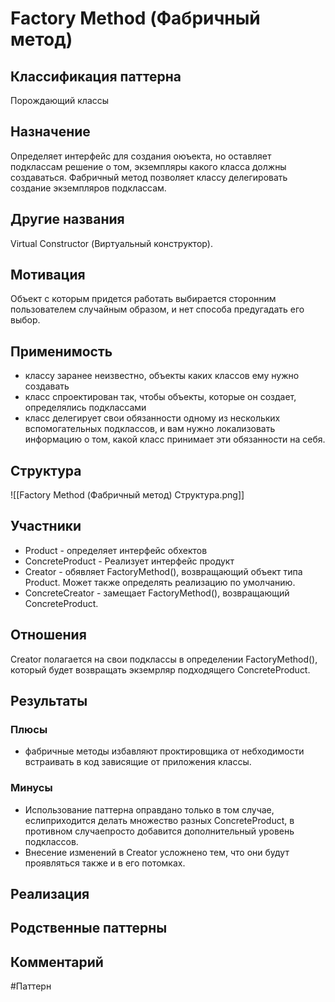 # Factory Method (Фабричный метод)
## Классификация паттерна 
Порождающий классы

## Назначение 
Определяет интерфейс для создания оюъекта, но оставляет подклассам решение о том, экземпляры какого класса должны создаваться. Фабричный метод позволяет классу делегировать создание экземпляров подклассам.

## Другие названия
Virtual Constructor (Виртуальный конструктор).

## Мотивация
Объект с которым придется работать выбирается сторонним пользователем случайным образом, и нет способа предугадать его выбор.

## Применимость
- классу заранее неизвестно, объекты каких классов ему нужно создавать
- класс спроектирован так, чтобы объекты, которые он создает, определялись подклассами
- класс делегирует свои обязанности одному из нескольких вспомогательных подклассов, и вам нужно локализовать информацию о том,  какой класс принимает эти обязанности на себя.

## Структура
![[Factory Method (Фабричный метод) Структура.png]]

## Участники
- Product - определяет интерфейс обхектов
- ConcreteProduct - Реализует интерфейс продукт
- Creator - обявляет FactoryMethod(), возвращающий объект типа Product. Может также определять реализацию по умолчанию.
- ConcreteCreator - замещает FactoryMethod(), возвращающий ConcreteProduct.

## Отношения
Creator полагается на свои подклассы в определении FactoryMethod(), который будет возвращать экземрляр подходящего ConcreteProduct.

## Результаты
### Плюсы
- фабричные методы избавляют проктировщика от небходимости встраивать в код зависящие от приложения классы.
### Минусы
- Использование паттерна оправдано только в том случае, еслиприходится делать множество разных ConcreteProduct, в противном случаепросто добавится дополнительный уровень подклассов.
- Внесение изменений в Creator усложнено тем, что они будут проявляться также и в его потомках.

## Реализация


## Родственные паттерны


## Комментарий




#Паттерн